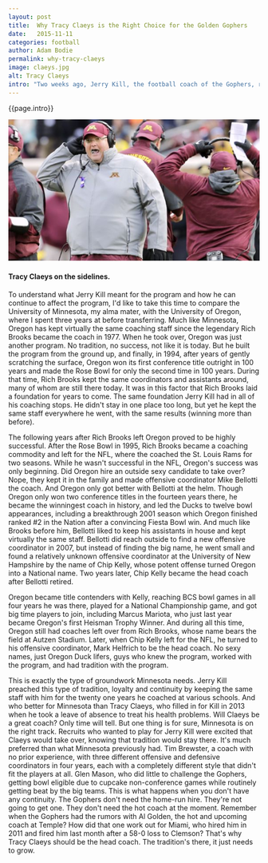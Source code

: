 ```yaml
---
layout: post
title:  Why Tracy Claeys is the Right Choice for the Golden Gophers
date:   2015-11-11
categories: football
author: Adam Bodie
permalink: why-tracy-claeys
image: claeys.jpg
alt: Tracy Claeys
intro: "Two weeks ago, Jerry Kill, the football coach of the Gophers, retired due to health concerns.  It seemed as if Minnesota would plummet to mediocrity yet again.  But despite the loss of Kill, the program made leaps and bounds in terms of success, fan appreciation and continuity while he was there.  Fanfare was much higher than it was when I went there in 2006, with JerrySota becoming a common phrase for Gopher fans.  They had two choices: Keep things the way it was and retain trusty defensive coordinator Tracy Claeys as its coach, or go in a different direction.  Choosing continuity over uncertainty, Minnesota made the right choice to keep Claeys as Head Coach."
---
```


<div class="article">
<p>{{page.intro}}</p>

<div class="blog-pic">
	<img src="/img/claeys.jpg" data-toggle="tooltip" title="Tracy Claeys on the sidelines" class="image block img-responsive">
	<h4>Tracy Claeys on the sidelines.</h4>
</div>


<p>To understand what Jerry Kill meant for the program and how he can continue to affect the program, I'd like to take this time to compare the University of Minnesota, my alma mater, with the University of Oregon, where I spent three years at before transferring.  Much like Minnesota, Oregon has kept virtually the same coaching staff since the legendary Rich Brooks became the coach in 1977.  When he took over, Oregon was just another program.  No tradition, no success, not like it is today.  But he built the program from the ground up, and finally, in 1994, after years of gently scratching the surface, Oregon won its first conference title outright in 100 years and made the Rose Bowl for only the second time in 100 years.  During that time, Rich Brooks kept the same coordinators and assistants around, many of whom are still there today.  It was in this factor that Rich Brooks laid a foundation for years to come.  The same foundation Jerry Kill had in all of his coaching stops.  He didn't stay in one place too long, but yet he kept the same staff everywhere he went, with the same results (winning more than before).</p>
<p>The following years after Rich Brooks left Oregon proved to be highly successful.  After the Rose Bowl in 1995, Rich Brooks became a coaching commodity and left for the NFL, where the coached the St. Louis Rams for two seasons.  While he wasn't successful in the NFL, Oregon's success was only beginning.  Did Oregon hire an outside sexy candidate to take over?  Nope, they kept it in the family and made offensive coordinator Mike Bellotti the coach.  And Oregon only got better with Bellotti at the helm.  Though Oregon only won two conference titles in the fourteen years there, he became the winningest coach in history, and led the Ducks to twelve bowl appearances, including a breakthrough 2001 season which Oregon finished ranked #2 in the Nation after a convincing Fiesta Bowl win.  And much like Brooks before him, Bellotti liked to keep his assistants in house and kept virtually the same staff.  Bellotti did reach outside to find a new offensive coordinator in 2007, but instead of finding the big name, he went small and found a relatively unknown offensive coordinator at the University of New Hampshire by the name of Chip Kelly, whose potent offense turned Oregon into a National name.  Two years later, Chip Kelly became the head coach after Bellotti retired.</p>
<p>Oregon became title contenders with Kelly, reaching BCS bowl games in all four years he was there, played for a National Championship game, and got big time players to join, including Marcus Mariota, who just last year became Oregon's first Heisman Trophy Winner.  And during all this time, Oregon still had coaches left over from Rich Brooks, whose name bears the field at Autzen Stadium.  Later, when Chip Kelly left for the NFL, he turned to his offensive coordinator, Mark Helfrich to be the head coach.  No sexy names, just Oregon Duck lifers, guys who knew the program, worked with the program, and had tradition with the program.</p>
<p>This is exactly the type of groundwork Minnesota needs.  Jerry Kill preached this type of tradition, loyalty and continuity by keeping the same staff with him for the twenty one years he coached at various schools.  And who better for Minnesota than Tracy Claeys, who filled in for Kill in 2013 when he took a leave of absence to treat his health problems.  Will Claeys be a great coach?  Only time will tell.  But one thing is for sure, Minnesota is on the right track.  Recruits who wanted to play for Jerry Kill were excited that Claeys would take over, knowing that tradition would stay there.    It's much preferred than what Minnesota previously had.  Tim Brewster, a coach with no prior experience, with three different offensive and defensive coordinators in four years, each with a completely different style that didn't fit the players at all.  Glen Mason, who did little to challenge the Gophers, getting bowl eligible due to cupcake non-conference games while routinely getting beat by the big teams.  This is what happens when you don't have any continuity.  The Gophers don't need the home-run hire.  They're not going to get one.  They don't need the hot coach at the moment.  Remember when the Gophers had the rumors with Al Golden, the hot and upcoming coach at Temple?  How did that one work out for Miami, who hired him in 2011 and fired him last month after a 58-0 loss to Clemson?  That's why Tracy Claeys should be the head coach.  The tradition's there, it just needs to grow.</p>
</div>